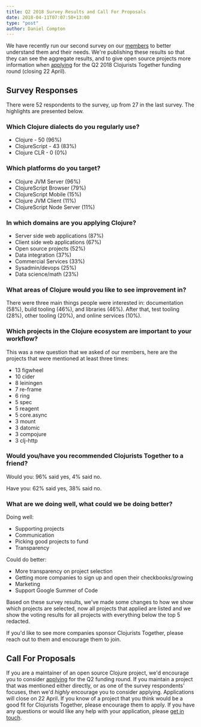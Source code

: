 ```yaml
---
title: Q2 2018 Survey Results and Call For Proposals
date: 2018-04-11T07:07:50+13:00
type: "post"
author: Daniel Compton
---
```


We have recently run our second survey on our [members](/members/) to better understand them and their needs. We're publishing these results so that they can see the aggregate results, and to give open source projects more information when [applying](/open-source/) for the Q2 2018 Clojurists Together funding round (closing 22 April).

## Survey Responses

There were 52 respondents to the survey, up from 27 in the last survey. The highlights are presented below.

### Which Clojure dialects do you regularly use?

* Clojure - 50 (96%)
* ClojureScript - 43 (83%)
* Clojure CLR - 0 (0%)

### Which platforms do you target?

* Clojure JVM Server (96%)
* ClojureScript Browser (79%)
* ClojureScript Mobile (15%)
* Clojure JVM Client (11%)
* ClojureScript Node Server (11%)

### In which domains are you applying Clojure?

* Server side web applications (87%)
* Client side web applications (67%)
* Open source projects (52%)
* Data integration (37%)
* Commercial Services (33%)
* Sysadmin/devops (25%)
* Data science/math (23%)

### What areas of Clojure would you like to see improvement in?

There were three main things people were interested in: documentation (58%), build tooling (46%), and libraries (46%). After that, test tooling (28%), other tooling (20%), and online services (10%).

### Which projects in the Clojure ecosystem are important to your workflow?

<!-- pbpaste | tr ',' '\n' | tr [A-Z] [a-z] | awk '{$1=$1};1' | sort  | uniq -c |sort -r -->

This was a new question that we asked of our members, here are the projects that were mentioned at least three times:

* 13 figwheel
* 10 cider
* 8 leiningen
* 7 re-frame
* 6 ring
* 5 spec
* 5 reagent
* 5 core.async
* 3 mount
* 3 datomic
* 3 compojure
* 3 clj-http

### Would you/have you recommended Clojurists Together to a friend?

Would you: 96% said yes, 4% said no.

Have you: 62% said yes, 38% said no.

### What are we doing well, what could we be doing better?

Doing well:

* Supporting projects
* Communication
* Picking good projects to fund
* Transparency

Could do better:

* More transparency on project selection
* Getting more companies to sign up and open their checkbooks/growing
* Marketing
* Support Google Summer of Code

Based on these survey results, we've made some changes to how we show which projects are selected, now all projects that applied are listed and we show the voting results for all projects with everything below the top 5 redacted.

If you'd like to see more companies sponsor Clojurists Together, please reach out to them and encourage them to join.

## Call For Proposals

If you are a maintainer of an open source Clojure project, we'd encourage you to consider [applying](/open-source/) for the Q2 funding round. If you maintain a project that was mentioned either directly, or as one of the survey respondents' focuses, then we'd _highly_ encourage you to consider applying. Applications will close on 22 April. If you know of a project that you think would be a good fit for Clojurists Together, please encourage them to apply. If you have any questions or would like any help with your application, please [get in touch](/contact).
